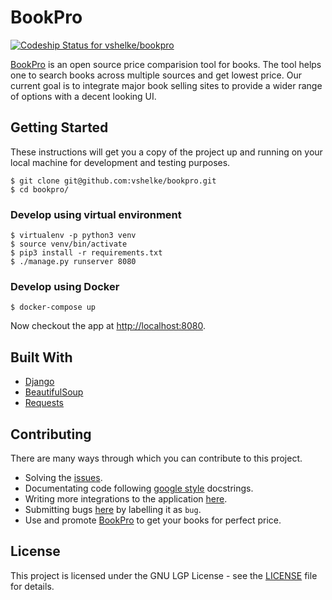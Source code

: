 # BookPro
[ ![Codeship Status for vshelke/bookpro](https://app.codeship.com/projects/7d556770-b50b-0136-511a-46765852e6b0/status?branch=production)](https://app.codeship.com/projects/311351)

[BookPro](https://book-pro.herokuapp.com/) is an open source price comparision tool for books. The tool helps one to search books across multiple sources and get lowest price.
Our current goal is to integrate major book selling sites to provide a wider range of options with a decent looking UI.

## Getting Started
These instructions will get you a copy of the project up and running on your local machine for development and testing purposes.
```shell
$ git clone git@github.com:vshelke/bookpro.git
$ cd bookpro/
```

### Develop using virtual environment
```shell
$ virtualenv -p python3 venv
$ source venv/bin/activate
$ pip3 install -r requirements.txt
$ ./manage.py runserver 8080
```

### Develop using Docker

```shell
$ docker-compose up
```

Now checkout the app at [http://localhost:8080](http://localhost:8080).

## Built With

* [Django](https://www.djangoproject.com/)
* [BeautifulSoup](https://pypi.org/project/beautifulsoup4/)
* [Requests](http://docs.python-requests.org/en/master/)

## Contributing

There are many ways through which you can contribute to this project.
* Solving the [issues](https://github.com/vshelke/bookpro/issues). 
* Documentating code following [google style](https://sphinxcontrib-napoleon.readthedocs.io/en/latest/example_google.html) docstrings.
* Writing more integrations to the application [here](https://github.com/vshelke/bookpro/tree/master/bookpro/find_books/integrations).
* Submitting bugs [here](https://github.com/vshelke/bookpro/issues) by labelling it as `bug`.
* Use and promote [BookPro](https://book-pro.herokuapp.com/) to get your books for perfect price.

## License
This project is licensed under the GNU LGP License - see the [LICENSE](https://github.com/vshelke/bookpro/blob/master/LICENSE) file for details.
